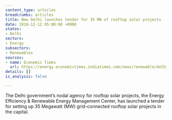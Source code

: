 ```yaml
---
content_type: articles
breadcrumbs: articles
title: New Delhi launches tender for 35 MW of rooftop solar projects
date: 2018-12-12 05:00:00 +0000
states:
- Delhi
sectors:
- Energy
subsectors:
- Renewables
sources:
- name: Economic Times
  url: https://energy.economictimes.indiatimes.com/news/renewable/delhi-govt-invites-bids-for-setting-up-35-mw-rooftop-solar-power-projects/66986916
details: []
is_analysis: false

---
```

The Delhi government’s nodal agency for rooftop solar projects, the Energy Efficiency & Renewable Energy Management Center, has launched a tender for setting up 35 Megawatt (MW) grid-connected rooftop solar projects in the capital. 